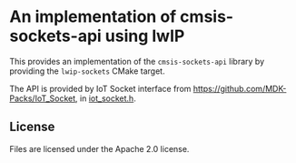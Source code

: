 # An implementation of cmsis-sockets-api using lwIP

This provides an implementation of the `cmsis-sockets-api` library by providing
the `lwip-sockets` CMake target.

The API is provided by IoT Socket interface from https://github.com/MDK-Packs/IoT_Socket,
in [iot_socket.h](https://github.com/MDK-Packs/IoT_Socket/blob/develop/include/iot_socket.h).

## License

Files are licensed under the Apache 2.0 license.

